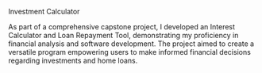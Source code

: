 Investment Calculator 

As part of a comprehensive capstone project, I developed an Interest Calculator and Loan Repayment Tool, 
demonstrating my proficiency in financial analysis and software development. The project aimed to create 
a versatile program empowering users to make informed financial decisions regarding investments and home loans. 
